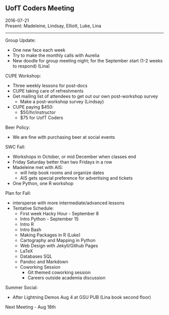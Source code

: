 ## UofT Coders Meeting  
2016-07-21  
Present: Madeleine, Lindsay, Elliott, Luke, Lina  

-------

Group Update:
- One new face each week
- Try to make the monthly calls with Aurelia
- New doodle for group meeting night; for the September start (1-2 weeks to respond)
	(Lina)

CUPE Workshop:
- Three weekly lessons for post-docs
- CUPE taking care of refreshments
- Get mailing list of attendees to get out our own post-workshop survey
	- Make a post-workshop survey (Lindsay)
- CUPE paying $450:
	- $50/hr/instructor
	- $75 for UofT Coders

Beer Policy:
- We are fine with purchasing beer at social events

SWC Fall:
- Workshops in October, or mid December when classes end
- Friday Saturday better than two Fridays in a row
- Madeleine met with AIS:
	- will help book rooms and organize dates
	- AIS gets special preference for advertising and tickets
- One Python, one R workshop

Plan for Fall:
- intersperse with more intermediate/advanced lessons
- Tentative Schedule:
	- First week Hacky Hour - September 8
	- Intro Python - September 15
	- Intro R
	- Intro Bash
	- Making Packages in R (Luke)
	- Cartography and Mapping in Python
	- Web Design with Jekyll/Github Pages
	- LaTeX
	- Databases SQL
	- Pandoc and Markdown
	- Coworking Session
		- Git themed coworking session
		- Careers outside academia discussion

Summer Social:
- After Lightning Demos Aug 4 at GSU PUB (Lina book second floor)

Next Meeting - Aug 18th
